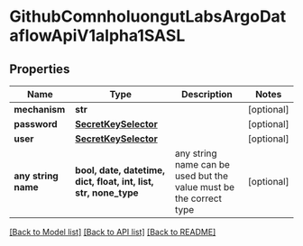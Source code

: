 # GithubComnholuongutLabsArgoDataflowApiV1alpha1SASL


## Properties
Name | Type | Description | Notes
------------ | ------------- | ------------- | -------------
**mechanism** | **str** |  | [optional] 
**password** | [**SecretKeySelector**](SecretKeySelector.md) |  | [optional] 
**user** | [**SecretKeySelector**](SecretKeySelector.md) |  | [optional] 
**any string name** | **bool, date, datetime, dict, float, int, list, str, none_type** | any string name can be used but the value must be the correct type | [optional]

[[Back to Model list]](../README.md#documentation-for-models) [[Back to API list]](../README.md#documentation-for-api-endpoints) [[Back to README]](../README.md)


